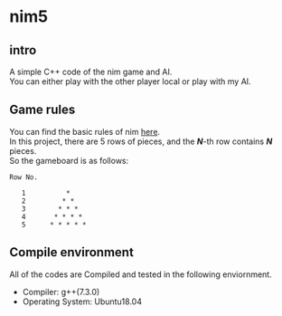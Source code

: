 # nim5

## intro

A simple C++ code of the nim game and AI.  
You can either play with the other player local or play with my AI.

## Game rules

You can find the basic rules of nim [here](https://en.wikipedia.org/wiki/Nim).  
In this project, there are 5 rows of pieces, and the ___N___-th row contains ___N___ pieces.  
So the gameboard is as follows:

```
Row No.

   1          *
   2         * *
   3        * * *
   4       * * * *
   5      * * * * *
```

## Compile environment

All of the codes are Compiled and tested in the following enviornment.  
 - Compiler: g++(7.3.0)
 - Operating System: Ubuntu18.04
